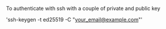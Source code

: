 To authenticate with ssh with a couple of private and public key

'ssh-keygen -t ed25519 -C "your_email@example.com"'
